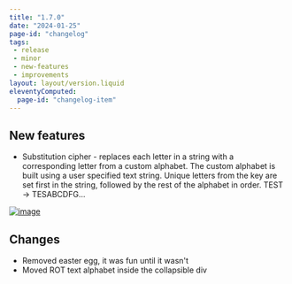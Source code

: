 ```yaml
---
title: "1.7.0"
date: "2024-01-25"
page-id: "changelog"
tags: 
 - release
 - minor
 - new-features
 - improvements
layout: layout/version.liquid
eleventyComputed:
  page-id: "changelog-item"
---
```

## New features
- Substitution cipher - replaces each letter in a string with a corresponding letter from a custom alphabet. The custom alphabet is built using a user specified text string. Unique letters from the key are set first in the string, followed by the rest of the alphabet in order. TEST → TESABCDFG...  

[![image](https://github.com/stickerboy/convrtrjs/assets/1421538/9d75b3b7-15f6-4ff4-8ff9-63905f483453)](https://github.com/stickerboy/convrtrjs/assets/1421538/9d75b3b7-15f6-4ff4-8ff9-63905f483453)  

## Changes
- Removed easter egg, it was fun until it wasn't
- Moved ROT text alphabet inside the collapsible div
